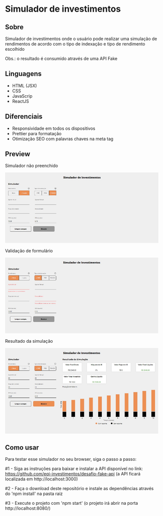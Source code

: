 # Simulador de investimentos

## Sobre

Simulador de investimentos onde o usuário pode realizar uma simulação de rendimentos de acordo com o tipo de indexação e tipo de rendimento escolhido

Obs.: o resultado é consumido através de uma API Fake

## Linguagens

- HTML (JSX)
- CSS
- JavaScrip
- ReactJS

## Diferenciais

- Responsividade em todos os dispositivos
- Prettier para formatação
- Otimização SEO com palavras chaves na meta tag

## Preview
Simulador não preenchido
<p align='center'>
    <img alt='simulador nao preenchido' src='./preview/simulador-vazio.jpg'/>
</p>

Validação de formulário
<p align='center'>
    <img alt='simulador nao preenchido' src='./preview/simulador-validacao.jpg'/>
</p>

Resultado da simulação
<p align='center'>
    <img alt='simulador nao preenchido' src='./preview/simulador-resultado.jpg'/>
</p>

## Como usar

Para testar esse simulador no seu browser, siga o passo a passo:

#1 - Siga as instruções para baixar e instalar a API disponível no link: https://github.com/eqi-investimentos/desafio-fake-api (a API ficará localizada em http://localhost:3000)

#2 - Faça o download deste repositório e instale as dependências através do 'npm install' na pasta raiz

#3 - Execute o projeto  com 'npm start' (o projeto irá abrir na porta http://localhost:8080/)